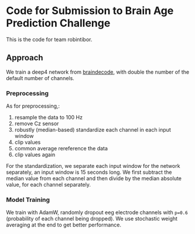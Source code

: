 # Code for Submission to Brain Age Prediction Challenge

This is the code for team robintibor.

## Approach
We train a deep4 network from [braindecode](www.braindecode.org), with double the number of the default number of channels.

### Preprocessing
As for preprocessing,:
1. resample the data to 100 Hz
2. remove Cz sensor
3. robustly (median-based) standardize each channel in each input window
4. clip values
5. common average rereference the data
6. clip values again

For the standardization, we separate each input window for the network separately, an input window is 15 seconds long. We first subtract the median value from each channel and then divide by the median absolute value, for each channel separately.

### Model Training
We train with AdamW, randomly dropout eeg electrode channels with `p=0.6` (probability of each channel being dropped). We use stochastic weight averaging at the end to get better performance.